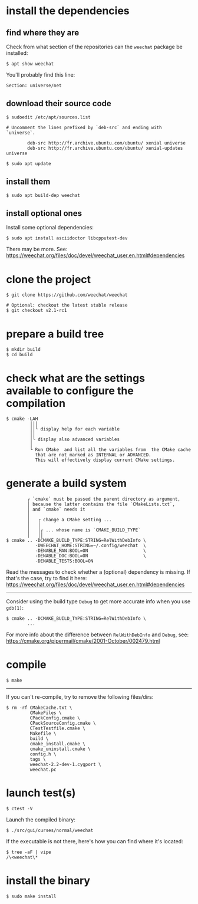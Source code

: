 # install the dependencies
## find where they are

Check from what section of the repositories can the `weechat` package be installed:

    $ apt show weechat

You'll probably find this line:

    Section: universe/net

## download their source code

    $ sudoedit /etc/apt/sources.list

    # Uncomment the lines prefixed by `deb-src` and ending with `universe`.

            deb-src http://fr.archive.ubuntu.com/ubuntu/ xenial universe
            deb-src http://fr.archive.ubuntu.com/ubuntu/ xenial-updates universe

    $ sudo apt update

## install them

    $ sudo apt build-dep weechat

## install optional ones

Install some optional dependencies:

    $ sudo apt install asciidoctor libcpputest-dev

There may be more.  See:
<https://weechat.org/files/doc/devel/weechat_user.en.html#dependencies>

##
# clone the project

    $ git clone https://github.com/weechat/weechat

    # Optional: checkout the latest stable release
    $ git checkout v2.1-rc1

# prepare a build tree

    $ mkdir build
    $ cd build

# check what are the settings available to configure the compilation

    $ cmake -LAH
             │││
             ││└ display help for each variable
             ││
             │└ display also advanced variables
             │
             └ Run CMake  and list all the variables from  the CMake cache
               that are not marked as INTERNAL or ADVANCED.
               This will effectively display current CMake settings.

# generate a build system

            ┌ `cmake` must be passed the parent directory as argument,
            │ because the latter contains the file `CMakeLists.txt`,
            │ and `cmake` needs it
            │
            │   ┌ change a CMake setting ...
            │   │
            │   │┌ ... whose name is `CMAKE_BUILD_TYPE`
            │   ││
    $ cmake .. -DCMAKE_BUILD_TYPE:STRING=RelWithDebInfo \
               -DWEECHAT_HOME:STRING=~/.config/weechat  \
               -DENABLE_MAN:BOOL=ON                     \
               -DENABLE_DOC:BOOL=ON                     \
               -DENABLE_TESTS:BOOL=ON

Read the messages to check whether a (optional) dependency is missing.
If that's the case, try to find it here:
<https://weechat.org/files/doc/devel/weechat_user.en.html#dependencies>

---

Consider using the build type `Debug` to get more accurate info when you use `gdb(1)`:

    $ cmake .. -DCMAKE_BUILD_TYPE:STRING=RelWithDebInfo \
            ...

For more info about the difference between `RelWithDebInfo` and `Debug`, see:
<https://cmake.org/pipermail/cmake/2001-October/002479.html>

# compile

    $ make

---

If you can't re-compile, try to remove the following files/dirs:

    $ rm -rf CMakeCache.txt \
             CMakeFiles \
             CPackConfig.cmake \
             CPackSourceConfig.cmake \
             CTestTestfile.cmake \
             Makefile \
             build \
             cmake_install.cmake \
             cmake_uninstall.cmake \
             config.h \
             tags \
             weechat-2.2-dev-1.cygport \
             weechat.pc

# launch test(s)

    $ ctest -V

Launch the compiled binary:

    $ ./src/gui/curses/normal/weechat

If the executable is not there, here's how you can find where it's located:

    $ tree -aF | vipe
    /\<weechat\*

# install the binary

    $ sudo make install

